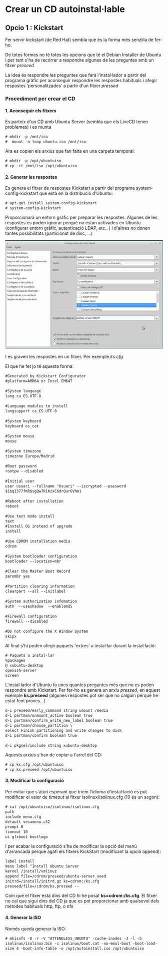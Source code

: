 Crear un CD autoinstal·lable
================================

Opcio 1 : Kickstart
-------------
Fer servir kickstart (de Red Hat) sembla que és la forma més senzilla de fer-ho. 

De totes formes no té totes les opcions que té el Debian Installer de Ubuntu i per tant s'ha de recórrer a respondre algunes de les preguntes amb un fitxer *preseed*

La idea és respondre les preguntes que farà l'instal·lador a partir del programa gràfic per aconseguir respondre les respostes habituals i afegir respostes 'personalitzades' a partir d'un fitxer *pressed*

### Procediment per crear el CD

#### 1. Aconseguir els fitxers

Es parteix d'un CD amb Ubuntu Server (sembla que els LiveCD tenen problemes) i es munta

    # mkdir -p /mnt/iso
    #  mount -o loop ubuntu.iso /mnt/iso

Ara es copien els arxius que fan falta en una carpeta temporal:

    # mkdir -p /opt/ubuntuiso 
    # cp -rt /mnt/iso /opt/ubuntuiso

#### 2. Generar les respostes

Es genera el fitxer de respostes Kickstart a partir del programa system-config-kickstart que està en la distribució d'Ubuntu: 

    # apt-get install system-config-kickstart
    # system-config-kickstart

Proporcionarà un entorn gràfic per preparar les respostes. Algunes de les respostes es poden ignorar perquè no estan activades en Ubuntu (configurar entorn gràfic, autenticació LDAP, etc.. ) i d'altres no donen tantes possibilitats (particionat de disc, ...)

![system-config-kickstart](imatges/ks.png)

I es graven les respostes en un fitxer. Per exemple *ks.cfg*

El que he fet jo té aquesta forma: 

    #Generated by Kickstart Configurator
    #platform=AMD64 or Intel EM64T

    #System language
    lang ca_ES.UTF-8

    #Language modules to install
    langsupport ca_ES.UTF-8

    #System keyboard
    keyboard es_cat

    #System mouse
    mouse

    #System timezone
    timezone Europe/Madrid

    #Root password
    rootpw --disabled

    #Initial user
    user usuari --fullname "Usuari" --iscrypted --password $1$q1377fKR$sgQw7R1KzxC6drQurGVhm1

    #Reboot after installation
    reboot

    #Use text mode install
    text
    #Install OS instead of upgrade
    install

    #Use CDROM installation media
    cdrom

    #System bootloader configuration
    bootloader --location=mbr 

    #Clear the Master Boot Record
    zerombr yes

    #Partition clearing information
    clearpart --all --initlabel 

    #System authorization infomation
    auth  --useshadow  --enablemd5 

    #Firewall configuration
    firewall --disabled 

    #Do not configure the X Window System
    skipx

Al final s'hi poden afegir paquets 'extres' a instal·lar durant la instal·lació: 

    # Paquets a instal·lar
    %packages
    @ xubuntu-desktop
    openssh-server
    screen

L'instal·lador d'Ubuntu fa unes quantes preguntes més que no es poden respondre amb Kickstart. Per fer-ho es genera un arxiu *pressed*, en aquest exemple **ks.preseed** (algunes respostes pot ser que no calguin perquè he estat fent proves...)

    d-i preseed/early_command string umount /media
    d-i partman/unmount_active boolean true
    d-i partman/confirm_write_new_label boolean true
    d-i partman/choose_partition \
    select Finish partitioning and write changes to disk
    d-i partman/confirm boolean true

    d-i pkgsel/include string xubuntu-desktop

Aquests arxius s'han de copiar a l'arrel del CD: 

    # cp ks.cfg /opt/ubuntuiso
    # cp ks.preseed /opt/ubuntuiso

#### 3. Modificar la configuració

Per evitar que s'aturi esperant que triem l'idioma d'instal·lació es pot modificar el valor de *timeout* al fitxer isolinux/isolinux.cfg (10 és un segon): 

    # cat /opt/ubuntuiso/isolinux/isolinux.cfg
    path 
    include menu.cfg
    default vesamenu.c32
    prompt 0
    timeout 10
    ui gfxboot bootlogo

I per acabar la configuració s'ha de modificar la opció del menú d'arrancada perquè agafi els fitxers KickStart (modificant la opció append): 

    label install
    menu label ^Install Ubuntu Server
    kernel /install/vmlinuz
    append file=/cdrom/preseed/ubuntu-server.seed initrd=/install/initrd.gz ks=cdrom:/ks.cfg preseed/file=/cdrom/ks.preseed --

Com que el fitxer està dins del CD hi he posat **ks=cdrom:/ks.cfg**. El fitxer no cal que sigui dins del CD ja que es pot proporcionar amb qualsevol dels mètodes habituals http, ftp, o nfs

#### 4. Generar la ISO 
Només queda generar la ISO: 

    # mkisofs -D -r -V "ATTENDLESS_UBUNTU" -cache-inodes -J -l -b isolinux/isolinux.bin -c isolinux/boot.cat -no-emul-boot -boot-load-size 4 -boot-info-table -o /opt/autoinstall.iso /opt/ubuntuiso

